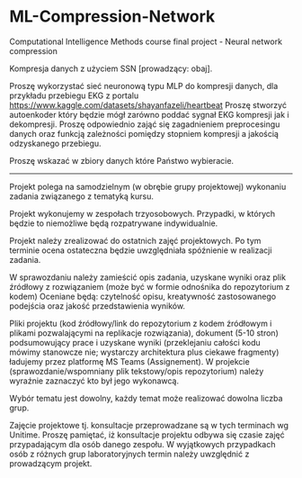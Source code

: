 # ML-Compression-Network
Computational Intelligence Methods course final project - Neural network compression

Kompresja danych z użyciem SSN [prowadzący: obaj]. 

Proszę wykorzystać sieć neuronową typu MLP do kompresji danych, dla przykładu przebiegu EKG z portalu https://www.kaggle.com/datasets/shayanfazeli/heartbeat Proszę stworzyć autoenkoder który będzie mógł zarówno poddać sygnał EKG kompresji jak i dekompresji. Proszę odpowiednio zająć się zagadnieniem preprocesingu danych oraz funkcją zależności pomiędzy stopniem kompresji a jakością odzyskanego przebiegu. 

Proszę wskazać w zbiory danych które Państwo wybieracie. 

___

Projekt polega na samodzielnym (w obrębie grupy projektowej) wykonaniu zadania związanego z tematyką kursu.  

Projekt wykonujemy w zespołach trzyosobowych. Przypadki, w których będzie to niemożliwe będą rozpatrywane indywidualnie.  

Projekt należy zrealizować do ostatnich zajęć projektowych. Po tym terminie ocena ostateczna będzie uwzględniała spóźnienie w realizacji zadania.  

W sprawozdaniu należy zamieścić opis zadania, uzyskane wyniki oraz plik źródłowy z rozwiązaniem (może być w formie odnośnika do repozytorium z kodem) Oceniane będą: czytelność opisu, kreatywność zastosowanego podejścia oraz jakość przedstawienia wyników.  

Pliki projektu (kod źródłowy/link do repozytorium z kodem źródłowym i plikami pozwalającymi na replikacje rozwiązania), dokument (5-10 stron) podsumowujący prace i uzyskane wyniki (przeklejaniu całości kodu mówimy stanowcze nie; wystarczy architektura plus ciekawe fragmenty) ładujemy przez platformę MS Teams (Assignement). W projekcie (sprawozdanie/wspomniany plik tekstowy/opis repozytorium) należy wyraźnie zaznaczyć kto był jego wykonawcą. 

Wybór tematu jest dowolny, każdy temat może realizować dowolna liczba grup.  

Zajęcie projektowe tj. konsultacje przeprowadzane są w tych terminach wg Unitime. Proszę pamiętać, iż konsultacje projektu odbywa się czasie zajęć przypadającym dla osób danego zespołu. W wyjątkowych przypadkach osób z różnych grup laboratoryjnych termin należy uwzględnić z prowadzącym projekt. 